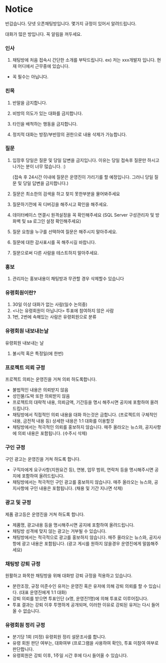 # Notice

반갑습니다. 닷넷 오픈채팅방입니다. 몇가지 규정이 있어서 알려드립니다.

대화가 많은 방입니다. 꼭 알림을 꺼두세요.


### 인사 

1. 채팅방에 처음 접속시 간단한 소개를 부탁드립니다. 
ex) 저는 xxx개발자 입니다. 현재 어디에서 근무중에 있습니다.
* 꼭 필수는 아닙니다.

### 친목

1. 반말을 금지합니다.

2. 비방의 의도가 있는 대화를 금지합니다.

3. 타인을 배척하는 행동을 금지합니다.

4. 정치적 대화는 방장/부반장의 권한으로 내용 삭제가 가능합니다.


### 질문
1. 입장후 당일은 질문 및 당일 답변을 금지입니다. 이유는 당일 접속후 질문만 하시고 나가는 분이 너무 많습니다. :)

   (접속 후 24시간 이내에 질문은 운영진이 가리기를 할 예정입니다. 그러니 당일 질문 및 당일 답변을 금지합니다.)
   
2. 질문은 최소한의 검색을 하고 찾지 못한부분을 물어봐주세요

3. 질문하기전에 꼭 디버깅을 해주시고 확인을 해주세요.

4. 데이터베이스 연결시 원격설정을 꼭 확인해주세요 
  (SQL Server 구성관리자 및 방화벽 및 sa 로그인 설정 확인해주세요)

5. 질문 요청을 누구를 선택하여 질문은 해주시지 말아주세요.

6. 질문에 대한 감사표시를 꼭 해주시길 바랍니다.

7. 질문으로써 다른 사람을 테스트하지 말아주세요.


### 홍보

1. 관리자는 홍보내용이 채팅방과 무관할  경우 삭제할수 있습니다

### 유령회원이란?
1. 30일 이상 대화가 없는 사람(일수 논의중)
2. <나는 유령회원이 아닙니다> 투표에 참여하지 않은 사람
3. 1번, 2번에 속해있는 사람은 유령회원으로 분류

### 유령회원 내보내는날
유령회원 내보내는 날
1. 불시적 혹은 특정일(에 한번)

### 프로젝트 의뢰 규정
프로젝트 의뢰는 운영진을 거쳐 의뢰 하도록합니다.
* 불법적인 내용은 의뢰받지 않음
* 성인물/도박 또한 의뢰받지 않음
* 프로젝트의 대략적 내용, 의뢰금액, 기간등을 명시 해주시면 공지에 포함하여 올려드립니다.
* 채팅방에서 직접적인 의뢰 내용을 대화 하는것은 금합니다. (프로젝트의 구체적인 내용, 금전적 내용 등) 상세한 내용은 1:1 대화를 이용할것
* 채팅방에서는 적극적인 의뢰를 홍보하지 않습니다. 매주 올라오는 뉴스와, 공지사항에 의뢰 내용은 포함됩니다. (수주시 삭제)
 
### 구인 규정
구인 광고는 운영진을 거쳐 하도록 합니다.
* 구직자에게 요구사항(지원요건 등), 연봉, 업무 범위, 연락처 등을 명시해주시면 공지에 포함하여 올려드립니다.
* 채팅방에서는 적극적인 구인 광고를 홍보하지 않습니다. 매주 올라오는 뉴스와, 공지사항에 구인 내용은 포함됩니다. (채용 및 기간 지나면 삭제)
 
 
### 광고 및  규정
제품 광고등은 운영진을 거쳐 하도록 합니다.
* 제품명, 광고내용 등을 명시해주시면 공지에 포함하여 올려드립니다.
* 채팅방 성격에 맞지 않는 광고는 거부될 수 있습니다.
* 채팅방에서는 적극적으로 광고를 홍보하지 않습니다. 매주 올라오는 뉴스와, 공지사항에 광고 내용은 포함됩니다. (광고 게시를 원하지 않을경우 운영진에게 말씀해주세요)
 
 
### 채팅방 강퇴 규정
원활하고 화목한 채팅방을 위해 대화방 강퇴 규정을 적용하고 있습니다.
* 분란조장, 규정 미준수인 유저는 운영진 혹은 유저에 의해 강퇴 의뢰를 할 수 있습니다. (대표 운영진에게 1:1 대화)
* 강퇴 의뢰를 받으면 투표인단 (x명, 운영진1명)에 의해 투표로 이루어집니다. 
* 투표 결과는 강퇴 이후 투명하게 공개되며, 이러한 이유로 강퇴된 유저는 다시 들어올 수 없습니다.
 
 
### 유령회원 정리 규정
* 분기당 1회 (미정) 유령회원 정리 설문조사를 합니다.
* 유령 회원 판단 여부는, 대화여부 (프로그램을 사용하여 확인), 투표 미참여 여부로 판단합니다.
* 유령회원은 강퇴 이후, 1주일 시간 후에 다시 들어올 수 있습니다.

